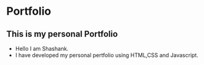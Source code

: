 # Portfolio

## This is my personal Portfolio

- Hello I am Shashank.
- I have developed my personal pertfolio using HTML,CSS and Javascript.

